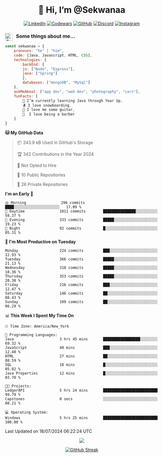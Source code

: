 <h1 align="center" style="font-size = 20px;">👋 Hi, I’m @Sekwanaa</h1>

<div align="center">
	
<a href="https://www.linkedin.com/in/chrisskchia/" target="blank">![LinkedIn](https://img.shields.io/badge/linkedin-%230077B5.svg?style=for-the-badge&logo=linkedin&logoColor=white)</a>
<a href="https://www.codewars.com/users/sekwanaa" target="blank">![Codewars](https://img.shields.io/badge/Codewars-B1361E?style=for-the-badge&logo=codewars&logoColor=grey)</a>
<a href="https://github.com/sekwanaa" target="blank">![GitHub](https://img.shields.io/badge/github-%23121011.svg?style=for-the-badge&logo=github&logoColor=white)</a>
<a href="https://discordapp.com/users/181891769414189056" target="blank">![Discord](https://img.shields.io/badge/Discord-%235865F2.svg?style=for-the-badge&logo=discord&logoColor=white)</a>
<a href="https://www.instagram.com/sekwanaa/" target="blank">![Instagram](https://img.shields.io/badge/Instagram-%23E4405F.svg?style=for-the-badge&logo=Instagram&logoColor=white)</a>

</div>

### <img align="left" alt="Coding" height="25" src="https://media.tenor.com/2aSuT7p_a_UAAAAi/peachcat-cat.gif"> &nbsp; Some things about me...

``` javascript
const sekwanaa = {
	pronouns: "he" | "him",
	code: [Java, Javascript, HTML, CSS],
	technologies: {
		backEnd: {
		js: ["Node", "Express"],
		java: ["Spring"]
		},
		databases: ["mongoDB", "MySql"]
	},
 	askMeAbout: ["app dev", "web dev", "photography", "cars"],
 	funFacts: [
		🌱 I’m currently learning Java through Year Up,
		🏂 I love snowboarding,
		🎸 I love me some guitar,
		💈  I love being a barber
	]
}
```
<!--Github Stats-->

<!--START_SECTION:waka-->
**🐱 My GitHub Data** 

> 📦 243.9 kB Used in GitHub's Storage 
 > 
> 🏆 342 Contributions in the Year 2024
 > 
> 🚫 Not Opted to Hire
 > 
> 📜 10 Public Repositories 
 > 
> 🔑 26 Private Repositories 
 > 
**I'm an Early 🐤** 

```text
🌞 Morning                296 commits         ████░░░░░░░░░░░░░░░░░░░░░   17.09 % 
🌆 Daytime                1011 commits        ███████████████░░░░░░░░░░   58.37 % 
🌃 Evening                333 commits         █████░░░░░░░░░░░░░░░░░░░░   19.23 % 
🌙 Night                  92 commits          █░░░░░░░░░░░░░░░░░░░░░░░░   05.31 % 
```
📅 **I'm Most Productive on Tuesday** 

```text
Monday                   224 commits         ███░░░░░░░░░░░░░░░░░░░░░░   12.93 % 
Tuesday                  366 commits         █████░░░░░░░░░░░░░░░░░░░░   21.13 % 
Wednesday                318 commits         █████░░░░░░░░░░░░░░░░░░░░   18.36 % 
Thursday                 353 commits         █████░░░░░░░░░░░░░░░░░░░░   20.38 % 
Friday                   216 commits         ███░░░░░░░░░░░░░░░░░░░░░░   12.47 % 
Saturday                 146 commits         ██░░░░░░░░░░░░░░░░░░░░░░░   08.43 % 
Sunday                   109 commits         ██░░░░░░░░░░░░░░░░░░░░░░░   06.29 % 
```


📊 **This Week I Spent My Time On** 

```text
🕑︎ Time Zone: America/New_York

💬 Programming Languages: 
Java                     3 hrs 45 mins       █████████████████░░░░░░░░   69.32 % 
JavaScript               40 mins             ███░░░░░░░░░░░░░░░░░░░░░░   12.40 % 
HTML                     27 mins             ██░░░░░░░░░░░░░░░░░░░░░░░   08.59 % 
SQL                      18 mins             █░░░░░░░░░░░░░░░░░░░░░░░░   05.82 % 
Java Properties          12 mins             █░░░░░░░░░░░░░░░░░░░░░░░░   03.70 % 

🐱‍💻 Projects: 
LedgerAPI                5 hrs 24 mins       █████████████████████████   99.79 % 
Capstones                0 secs              ░░░░░░░░░░░░░░░░░░░░░░░░░   00.21 % 

💻 Operating System: 
Windows                  5 hrs 25 mins       █████████████████████████   100.00 % 
```


 Last Updated on 18/07/2024 06:22:24 UTC
<!--END_SECTION:waka-->


<div align="center">
	
![](https://komarev.com/ghpvc/?username=sekwanaa&label=GITHUB-VISITORS&style=for-the-badge&abbreviated=true)

<div>

[![GitHub Streak](https://github-readme-streak-stats.herokuapp.com/?user=sekwanaa)](https://git.io/streak-stats)
 
</div>
 
</div>


<!---
# CERTIFICATES
### Google IT Automation with Python Specialization

>***Coursera --- Issued September 2022***
Online certificate issued by Coursera building skills using Git, Github, and Python

### Google IT Support Certificate
>***Coursera --- Issued November 2021***
Online certificate issued by Coursera building foundational skills including
troubleshooting and customer service, networking, operating systems, system
administration, and security.
--->

<!---
Jiggly-sensation/Jiggly-sensation is a ✨ special ✨ repository because its `README.md` (this file) appears on your GitHub profile.
You can click the Preview link to take a look at your changes.
--->


